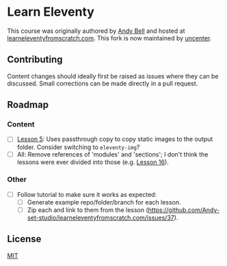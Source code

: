 # Learn Eleventy

This course was originally authored by [Andy Bell](https://github.com/Andy-set-studio) and hosted at [learneleventyfromscratch.com](https://learneleventyfromscratch.com/).
This fork is now maintained by [uncenter](https://github.com/uncenter/).

## Contributing

Content changes should ideally first be raised as issues where they can be discussed. Small corrections can be made directly in a pull request.

## Roadmap

### Content

- [ ] [Lesson 5](/5.md): Uses passthrough copy to copy static images to the output folder. Consider switching to `eleventy-img`?
- [ ] All: Remove references of 'modules' and 'sections'; I don't think the lessons were ever divided into those (e.g. [Lesson 16](/16.md)).

### Other

- [ ] Follow tutorial to make sure it works as expected:
  - [ ] Generate example repo/folder/branch for each lesson.
  - [ ] Zip each and link to them from the lesson (https://github.com/Andy-set-studio/learneleventyfromscratch.com/issues/37).

## License

[MIT](LICENSE)
